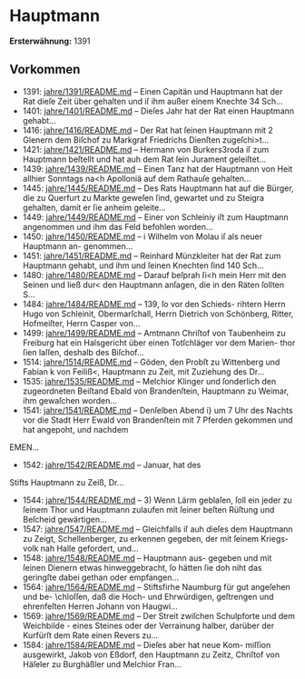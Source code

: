 # Hauptmann

**Ersterwähnung:** 1391

## Vorkommen
- 1391: [jahre/1391/README.md](../jahre/1391/README.md) – Einen Capitän und Hauptmann hat der Rat dieſe Zeit
über gehalten und iſ ihm außer einem Knechte 34 Sch...
- 1401: [jahre/1401/README.md](../jahre/1401/README.md) – Dieſes Jahr hat der Rat einen Hauptmann gehabt...
- 1416: [jahre/1416/README.md](../jahre/1416/README.md) – Der Rat hat ſeinen Hauptmann mit 2 Glenern dem
Biſchof zu Markgraf Friedrichs Dienſten zugeſchi>t...
- 1421: [jahre/1421/README.md](../jahre/1421/README.md) – Hermann von Burkers3roda iſ zum Hauptmann beſtellt
und hat auh dem Rat ſein Jurament geleiſtet...
- 1439: [jahre/1439/README.md](../jahre/1439/README.md) – Einen Tanz hat der Hauptmann von Heit allhier
Sonntags na<h Apolloniä auf dem Rathauſe gehalten...
- 1445: [jahre/1445/README.md](../jahre/1445/README.md) – Des Rats Hauptmann hat auf die Bürger, die zu
Querfurt zu Markte geweſen ſind, gewartet und zu Steigra
gehalten, damit er ſie anheim geleite...
- 1449: [jahre/1449/README.md](../jahre/1449/README.md) – Einer von Schleiniy iſt zum Hauptmann angenommen
und ihm das Feld befohlen worden...
- 1450: [jahre/1450/README.md](../jahre/1450/README.md) – i Wilhelm von Molau iſ als neuer Hauptmann an-
genommen...
- 1451: [jahre/1451/README.md](../jahre/1451/README.md) – Reinhard Münzkleiter hat der Rat zum Hauptmann
gehabt, und ihm und ſeinen Knechten ſind 140 Sch...
- 1480: [jahre/1480/README.md](../jahre/1480/README.md) – Darauf beſprah ſi<h mein Herr mit den Seinen und
ließ dur< den Hauptmann anſagen, die in den Räten
ſollten S...
- 1484: [jahre/1484/README.md](../jahre/1484/README.md) – 139, ſo vor den Schieds-
rihtern Herrn Hugo von Schleinit, Obermarſchall, Herrn
Dietrich von Schönberg, Ritter, Hofmeiſter, Herrn Casper
von...
- 1499: [jahre/1499/README.md](../jahre/1499/README.md) – Amtmann Chriſtof von Taubenheim zu Freiburg hat
ein Halsgericht über einen Totſchläger vor dem Marien-
thor ſien laſſen, deshalb des Biſchof...
- 1514: [jahre/1514/README.md](../jahre/1514/README.md) – Göden, den Probſt zu Wittenberg und Fabian k
von Feiliß\<, Hauptmann zu Zeit, mit Zuziehung des
Dr...
- 1535: [jahre/1535/README.md](../jahre/1535/README.md) – Melchior Klinger und ſonderlich den zugeordneten
Beiſtand Ebald von Brandenſtein, Hauptmann zu Weimar,
ihm gewaſchen worden...
- 1541: [jahre/1541/README.md](../jahre/1541/README.md) – Denſelben Abend i} um 7 Uhr des
Nachts vor die Stadt Herr Ewald von Brandenſtein mit
7 Pferden gekommen und hat angepoht, und nachdem


EMEN...
- 1542: [jahre/1542/README.md](../jahre/1542/README.md) – Januar, hat des

Stifts Hauptmann zu Zeiß, Dr...
- 1544: [jahre/1544/README.md](../jahre/1544/README.md) – 3) Wenn Lärm geblaſen, ſoll ein jeder zu ſeinem Thor
und Hauptmann zulaufen mit ſeiner beſten Rüſtung und
Beſcheid gewärtigen...
- 1547: [jahre/1547/README.md](../jahre/1547/README.md) – Gleichfalls iſ auh dieſes dem Hauptmann zu Zeigt,
Schellenberger, zu erkennen gegeben, der mit ſeinem Kriegs-
volk nah Halle gefordert, und...
- 1548: [jahre/1548/README.md](../jahre/1548/README.md) – Hauptmann aus-
gegeben und mit ſeinen Dienern etwas hinweggebracht, ſo
hätten ſie doh niht das geringſte dabei gethan oder
empfangen...
- 1564: [jahre/1564/README.md](../jahre/1564/README.md) – Stiftsfirhe Naumburg für gut angeſehen und be-
\chloſſen, daß die Hoch- und Ehrwürdigen, geſtrengen und
ehrenfeſten Herren Johann von Haugwi...
- 1569: [jahre/1569/README.md](../jahre/1569/README.md) – Der Streit zwiſchen Schulpforte und dem Weichbilde -
eines Steines oder der Verrainung halber, darüber der
Kurfürſt dem Rate einen Revers zu...
- 1584: [jahre/1584/README.md](../jahre/1584/README.md) – Dieſes aber hat neue Kom-
miſſion ausgewirkt, Jakob von Eßdorf, den Hauptmann
zu Zeitz, Chriſtof von Häſeler zu Burghäßler und Melchior
Fran...
